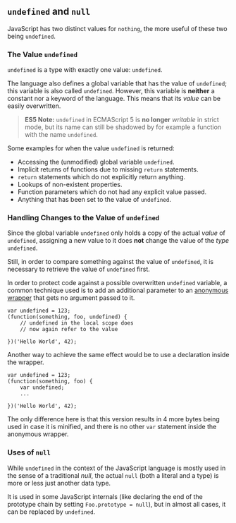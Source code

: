 ## `undefined` and `null`

JavaScript has two distinct values for `nothing`, the more useful of these two
being `undefined`.

### The Value `undefined`

`undefined` is a type with exactly one value: `undefined`.

The language also defines a global variable that has the value of `undefined`;
this variable is also called `undefined`. However, this variable is **neither** a constant
nor a keyword of the language. This means that its *value* can be easily 
overwritten.

> **ES5 Note:** `undefined` in ECMAScript 5 is **no longer** *writable* in strict
> mode, but its name can still be shadowed by for example a function with the name 
> `undefined`.

Some examples for when the value `undefined` is returned:

 - Accessing the (unmodified) global variable `undefined`.
 - Implicit returns of functions due to missing `return` statements.
 - `return` statements which do not explicitly return anything.
 - Lookups of non-existent properties.
 - Function parameters which do not had any explicit value passed.
 - Anything that has been set to the value of `undefined`.

### Handling Changes to the Value of `undefined`

Since the global variable `undefined` only holds a copy of the actual *value* of 
`undefined`, assigning a new value to it does **not** change the value of the 
*type* `undefined`.

Still, in order to compare something against the value of `undefined`, it is
necessary to retrieve the value of `undefined` first.

In order to protect code against a possible overwritten `undefined` variable, a 
common technique used is to add an additional parameter to an
[anonymous wrapper](#function.scopes) that gets no argument passed to it.

    var undefined = 123;
    (function(something, foo, undefined) {
        // undefined in the local scope does 
        // now again refer to the value

    })('Hello World', 42);

Another way to achieve the same effect would be to use a declaration inside the 
wrapper.

    var undefined = 123;
    (function(something, foo) {
        var undefined;
        ...

    })('Hello World', 42);

The only difference here is that this version results in 4 more bytes being
used in case it is minified, and there is no other `var` statement inside the
anonymous wrapper.

### Uses of `null`

While `undefined` in the context of the JavaScript language is mostly used in
the sense of a traditional *null*, the actual `null` (both a literal and a type)
is more or less just another data type.

It is used in some JavaScript internals (like declaring the end of the
prototype chain by setting `Foo.prototype = null`), but in almost all cases, it
can be replaced by `undefined`.


